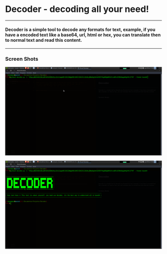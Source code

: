 # Decoder - decoding all your need!
---
 #### Decoder is a simple tool to decode any formats for text, example, if you have a encoded text like a base64, url, html or hex, you can translate then to normal text and read this content.
 ---

 ### Screen Shots

![Print 1](print-screens/decoder-prtscr.png)

![Print 1](print-screens/prtscr2.png)
